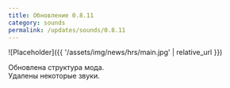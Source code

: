 ```yaml
---
title: Обновление 0.8.11
category: sounds
permalink: /updates/sounds/0.8.11
---
```


![Placeholder]({{ '/assets/img/news/hrs/main.jpg' | relative_url }})

Обновлена структура мода.  
Удалены некоторые звуки.